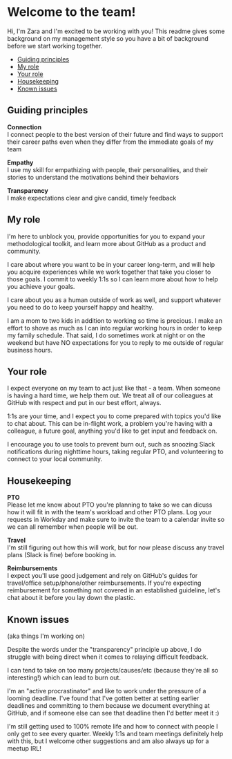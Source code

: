 # Welcome to the team!

Hi, I'm Zara and I'm excited to be working with you! This readme gives some background on my management style so you have a bit of background before we start working together.

- [Guiding principles](#guiding-principles)
- [My role](#my-role)
- [Your role](#your-role)
- [Housekeeping](#housekeeping)
- [Known issues](#known-issues)


## Guiding principles
**Connection**<br/>
I connect people to the best version of their future and find ways to support their career paths even when they differ from the immediate goals of my team

**Empathy**<br/>
I use my skill for empathizing with people, their personalities, and their stories to understand the motivations behind their behaviors

**Transparency**<br/>
I make expectations clear and give candid, timely feedback


## My role
I'm here to unblock you, provide opportunities for you to expand your methodological toolkit, and learn more about GitHub as a product and community. 

I care about where you want to be in your career long-term, and will help you acquire experiences while we work together that take you closer to those goals. I commit to weekly 1:1s so I can learn more about how to help you achieve your goals. 

I care about you as a human outside of work as well, and support whatever you need to do to keep yourself happy and healthy.

I am a mom to two kids in addition to working so time is precious. I make an effort to shove as much as I can into regular working hours in order to keep my family schedule. That said, I do sometimes work at night or on the weekend but have NO expectations for you to reply to me outside of regular business hours. 


## Your role
I expect everyone on my team to act just like that - a team. When someone is having a hard time, we help them out. We treat all of our colleagues at GitHub with respect and put in our best effort, always. 

1:1s are your time, and I expect you to come prepared with topics you'd like to chat about. This can be in-flight work, a problem you're having with a colleague, a future goal, anything you'd like to get input and feedback on.

I encourage you to use tools to prevent burn out, such as snoozing Slack notifications during nighttime hours, taking regular PTO, and volunteering to connect to your local community.


## Housekeeping
**PTO**<br/>
Please let me know about PTO you're planning to take so we can dicuss how it will fit in with the team's workload and other PTO plans. Log your requests in Workday and make sure to invite the team to a calendar invite so we can all remember when people will be out.

**Travel**<br/>
I'm still figuring out how this will work, but for now please discuss any travel plans (Slack is fine) before booking in. 

**Reimbursements**<br/>
I expect you'll use good judgement and rely on GitHub's guides for travel/office setup/phone/other reimbursements. If you're expecting reimbursement for something not covered in an established guideline, let's chat about it before you lay down the plastic.


## Known issues
(aka things I'm working on)

Despite the words under the "transparency" principle up above, I do struggle with being direct when it comes to relaying difficult feedback. 

I can tend to take on too many projects/causes/etc (because they're all so interesting!) which can lead to burn out. 

I'm an "active procrastinator" and like to work under the pressure of a looming deadline. I've found that I've gotten better at setting earlier deadlines and committing to them because we document everything at GitHub, and if someone else can see that deadline then I'd better meet it :)

I'm still getting used to 100% remote life and how to connect with people I only get to see every quarter. Weekly 1:1s and team meetings definitely help with this, but I welcome other suggestions and am also always up for a meetup IRL!

